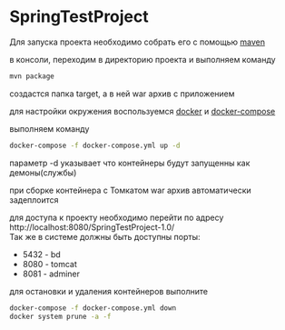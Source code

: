 # SpringTestProject
Для запуска проекта необходимо собрать его с помощью [maven](https://maven.apache.org/install.html)

в консоли, переходим в директорию проекта и выполняем команду
  ```bash
  mvn package
  ```
создастся папка target, а в ней war архив с приложением

для настройки окружения воспользуемся [docker](https://docs.docker.com/install/) и 
[docker-compose](https://docs.docker.com/compose/install/)

выполняем команду

  ```bash
  docker-compose -f docker-compose.yml up -d
  ```
параметр -d указывает что контейнеры будут запущенны как демоны(службы)
  
при сборке контейнера с Томкатом war архив автоматически задеплоится
  
для доступа к проекту необходимо перейти по адресу http://localhost:8080/SpringTestProject-1.0/  
  Так же в системе должны быть доступны порты: 
  * 5432 - bd 
  * 8080 - tomcat
  * 8081 - adminer

для остановки и удаления контейнеров выполните
  ```bash
  docker-compose -f docker-compose.yml down
  docker system prune -a -f
  ```
